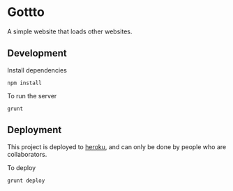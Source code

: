 # Gottto

A simple website that loads other websites.

## Development

Install dependencies

    npm install

To run the server

    grunt

## Deployment

This project is deployed to [heroku](http://www.heroku.com/), and can only be done by people who are collaborators.

To deploy

    grunt deploy